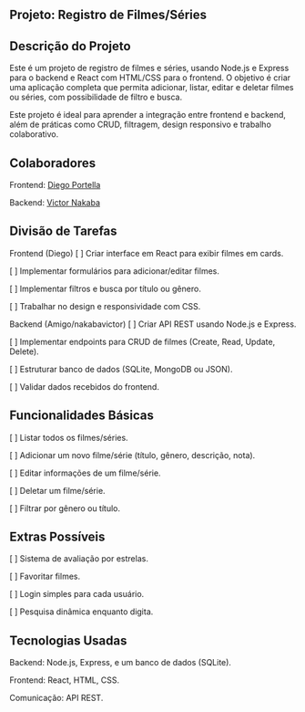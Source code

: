 ## Projeto: Registro de Filmes/Séries
## Descrição do Projeto
Este é um projeto de registro de filmes e séries, usando Node.js e Express para o backend e React com HTML/CSS para o frontend. O objetivo é criar uma aplicação completa que permita adicionar, listar, editar e deletar filmes ou séries, com possibilidade de filtro e busca.

Este projeto é ideal para aprender a integração entre frontend e backend, além de práticas como CRUD, filtragem, design responsivo e trabalho colaborativo.

## Colaboradores
Frontend: [Diego Portella](https://github.com/diegovitorportella)

Backend: [Victor Nakaba](https://github.com/nakabavictor)

## Divisão de Tarefas
Frontend (Diego)
[ ] Criar interface em React para exibir filmes em cards.

[ ] Implementar formulários para adicionar/editar filmes.

[ ] Implementar filtros e busca por título ou gênero.

[ ] Trabalhar no design e responsividade com CSS.

Backend (Amigo/nakabavictor)
[ ] Criar API REST usando Node.js e Express.

[ ] Implementar endpoints para CRUD de filmes (Create, Read, Update, Delete).

[ ] Estruturar banco de dados (SQLite, MongoDB ou JSON).

[ ] Validar dados recebidos do frontend.

## Funcionalidades Básicas
[ ] Listar todos os filmes/séries.

[ ] Adicionar um novo filme/série (título, gênero, descrição, nota).

[ ] Editar informações de um filme/série.

[ ] Deletar um filme/série.

[ ] Filtrar por gênero ou título.

## Extras Possíveis
[ ] Sistema de avaliação por estrelas.

[ ] Favoritar filmes.

[ ] Login simples para cada usuário.

[ ] Pesquisa dinâmica enquanto digita.

## Tecnologias Usadas
Backend: Node.js, Express, e um banco de dados (SQLite).

Frontend: React, HTML, CSS.

Comunicação: API REST.
